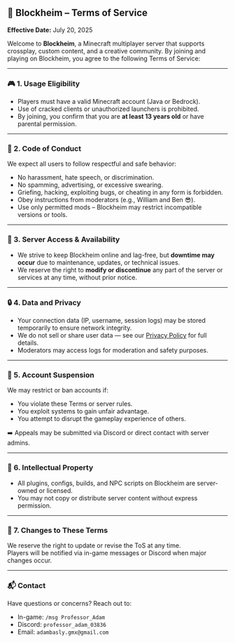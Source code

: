 ## 📜 Blockheim – Terms of Service

**Effective Date:** July 20, 2025

Welcome to **Blockheim**, a Minecraft multiplayer server that supports crossplay, custom content, and a creative community. By joining and playing on Blockheim, you agree to the following Terms of Service:

---

### 🎮 1. Usage Eligibility

- Players must have a valid Minecraft account (Java or Bedrock).
- Use of cracked clients or unauthorized launchers is prohibited.
- By joining, you confirm that you are **at least 13 years old** or have parental permission.

---

### 👥 2. Code of Conduct

We expect all users to follow respectful and safe behavior:

- No harassment, hate speech, or discrimination.
- No spamming, advertising, or excessive swearing.
- Griefing, hacking, exploiting bugs, or cheating in any form is forbidden.
- Obey instructions from moderators (e.g., William and Ben 😎).
- Use only permitted mods – Blockheim may restrict incompatible versions or tools.

---

### 🔧 3. Server Access & Availability

- We strive to keep Blockheim online and lag-free, but **downtime may occur** due to maintenance, updates, or technical issues.
- We reserve the right to **modify or discontinue** any part of the server or services at any time, without prior notice.

---

### 🔒 4. Data and Privacy

- Your connection data (IP, username, session logs) may be stored temporarily to ensure network integrity.
- We do not sell or share user data — see our [Privacy Policy](#) for full details.
- Moderators may access logs for moderation and safety purposes.

---

### 🚫 5. Account Suspension

We may restrict or ban accounts if:

- You violate these Terms or server rules.
- You exploit systems to gain unfair advantage.
- You attempt to disrupt the gameplay experience of others.

➡️ Appeals may be submitted via Discord or direct contact with server admins.

---

### 🧠 6. Intellectual Property

- All plugins, configs, builds, and NPC scripts on Blockheim are server-owned or licensed.
- You may not copy or distribute server content without express permission.

---

### 💬 7. Changes to These Terms

We reserve the right to update or revise the ToS at any time.  
Players will be notified via in-game messages or Discord when major changes occur.

---

### 📬 Contact

Have questions or concerns? Reach out to:

- In-game: `/msg Professor_Adam`  
- Discord: `professor_adam_03836`  
- Email: `adambasly.gmx@gmail.com` 
